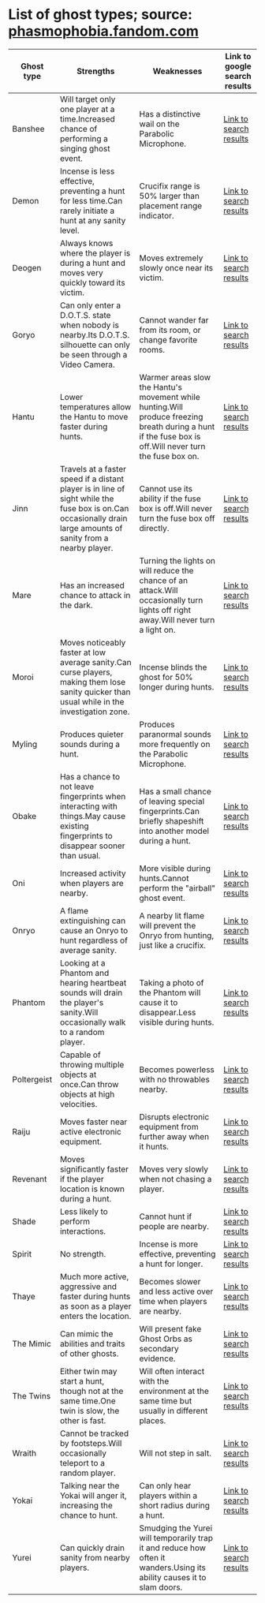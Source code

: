 # List of ghost types; source: [phasmophobia.fandom.com](phasmophobia.fandom.com)
| Ghost type | Strengths | Weaknesses | Link to google search results |
| --- | --- | --- | --- |
| Banshee | Will target only one player at a time.Increased chance of performing a singing ghost event. | Has a distinctive wail on the Parabolic Microphone. | [Link to search results](Banshee.html) |
| Demon | Incense is less effective, preventing a hunt for less time.Can rarely initiate a hunt at any sanity level. | Crucifix range is 50% larger than placement range indicator. | [Link to search results](Demon.html) |
| Deogen | Always knows where the player is during a hunt and moves very quickly toward its victim. | Moves extremely slowly once near its victim. | [Link to search results](Deogen.html) |
| Goryo | Can only enter a D.O.T.S. state when nobody is nearby.Its D.O.T.S. silhouette can only be seen through a Video Camera. | Cannot wander far from its room, or change favorite rooms. | [Link to search results](Goryo.html) |
| Hantu | Lower temperatures allow the Hantu to move faster during hunts. | Warmer areas slow the Hantu's movement while hunting.Will produce freezing breath during a hunt if the fuse box is off.Will never turn the fuse box on. | [Link to search results](Hantu.html) |
| Jinn | Travels at a faster speed if a distant player is in line of sight while the fuse box is on.Can occasionally drain large amounts of sanity from a nearby player. | Cannot use its ability if the fuse box is off.Will never turn the fuse box off directly. | [Link to search results](Jinn.html) |
| Mare | Has an increased chance to attack in the dark. | Turning the lights on will reduce the chance of an attack.Will occasionally turn lights off right away.Will never turn a light on. | [Link to search results](Mare.html) |
| Moroi | Moves noticeably faster at low average sanity.Can curse players, making them lose sanity quicker than usual while in the investigation zone. | Incense blinds the ghost for 50% longer during hunts. | [Link to search results](Moroi.html) |
| Myling | Produces quieter sounds during a hunt. | Produces paranormal sounds more frequently on the Parabolic Microphone. | [Link to search results](Myling.html) |
| Obake | Has a chance to not leave fingerprints when interacting with things.May cause existing fingerprints to disappear sooner than usual. | Has a small chance of leaving special fingerprints.Can briefly shapeshift into another model during a hunt. | [Link to search results](Obake.html) |
| Oni | Increased activity when players are nearby. | More visible during hunts.Cannot perform the "airball" ghost event. | [Link to search results](Oni.html) |
| Onryo | A flame extinguishing can cause an Onryo to hunt regardless of average sanity. | A nearby lit flame will prevent the Onryo from hunting, just like a crucifix. | [Link to search results](Onryo.html) |
| Phantom | Looking at a Phantom and hearing heartbeat sounds will drain the player's sanity.Will occasionally walk to a random player. | Taking a photo of the Phantom will cause it to disappear.Less visible during hunts. | [Link to search results](Phantom.html) |
| Poltergeist | Capable of throwing multiple objects at once.Can throw objects at high velocities. | Becomes powerless with no throwables nearby. | [Link to search results](Poltergeist.html) |
| Raiju | Moves faster near active electronic equipment. | Disrupts electronic equipment from further away when it hunts. | [Link to search results](Raiju.html) |
| Revenant | Moves significantly faster if the player location is known during a hunt. | Moves very slowly when not chasing a player. | [Link to search results](Revenant.html) |
| Shade | Less likely to perform interactions. | Cannot hunt if people are nearby. | [Link to search results](Shade.html) |
| Spirit | No strength. | Incense is more effective, preventing a hunt for longer. | [Link to search results](Spirit.html) |
| Thaye | Much more active, aggressive and faster during hunts as soon as a player enters the location. | Becomes slower and less active over time when players are nearby. | [Link to search results](Thaye.html) |
| The Mimic | Can mimic the abilities and traits of other ghosts. | Will present fake Ghost Orbs as secondary evidence. | [Link to search results](The_Mimic.html) |
| The Twins | Either twin may start a hunt, though not at the same time.One twin is slow, the other is fast. | Will often interact with the environment at the same time but usually in different places. | [Link to search results](The_Twins.html) |
| Wraith | Cannot be tracked by footsteps.Will occasionally teleport to a random player. | Will not step in salt. | [Link to search results](Wraith.html) |
| Yokai | Talking near the Yokai will anger it, increasing the chance to hunt. | Can only hear players within a short radius during a hunt. | [Link to search results](Yokai.html) |
| Yurei | Can quickly drain sanity from nearby players. | Smudging the Yurei will temporarily trap it and reduce how often it wanders.Using its ability causes it to slam doors. | [Link to search results](Yurei.html) |

